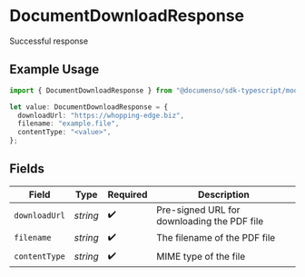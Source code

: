 # DocumentDownloadResponse

Successful response

## Example Usage

```typescript
import { DocumentDownloadResponse } from "@documenso/sdk-typescript/models/operations";

let value: DocumentDownloadResponse = {
  downloadUrl: "https://whopping-edge.biz",
  filename: "example.file",
  contentType: "<value>",
};
```

## Fields

| Field                                       | Type                                        | Required                                    | Description                                 |
| ------------------------------------------- | ------------------------------------------- | ------------------------------------------- | ------------------------------------------- |
| `downloadUrl`                               | *string*                                    | :heavy_check_mark:                          | Pre-signed URL for downloading the PDF file |
| `filename`                                  | *string*                                    | :heavy_check_mark:                          | The filename of the PDF file                |
| `contentType`                               | *string*                                    | :heavy_check_mark:                          | MIME type of the file                       |